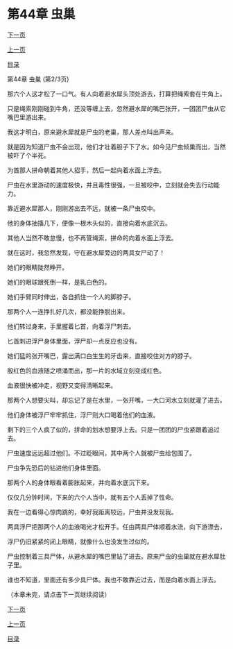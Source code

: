 <h1>第44章   虫巢</h1>
            <div><p><a href="./0131_%E7%AC%AC44%E7%AB%A0_%E8%99%AB%E5%B7%A2.md">下一页</a></p><p><a href="./0129_%E7%AC%AC44%E7%AB%A0_%E8%99%AB%E5%B7%A2.md">上一页</a></p><p><a href="../">目录</a></p></div>
            <div><p>第44章   虫巢 (第2/3页)</p><p>那六个人这才松了一口气。有人向着避水犀头顶处游去，打算把绳索套在牛角上。</p><p>只是绳索刚刚碰到牛角，还没等缠上去，忽然避水犀的嘴巴张开，一团团尸虫从它嘴巴里游出来。</p><p>我这才明白，原来避水犀就是尸虫的老巢，那人差点叫出声来。</p><p>就是因为知道尸虫不会出现，他们才壮着胆子下了水。如今见尸虫倾巢而出，当然被吓了个半死。</p><p>为首那人拼命朝着其他人招手，然后一起向着水面上浮去。</p><p>尸虫在水里游动的速度极快，并且毒性很强，一旦被咬中，立刻就会失去行动能力。</p><p>靠近避水犀那人，刚刚游出去不远，就被一条尸虫咬中。</p><p>他的身体抽搐几下，便像一根木头似的，直接向着水底沉去。</p><p>其他人当然不敢怠慢，也不再管绳索，拼命的向着水面上浮去。</p><p>就在这时，我忽然发现，守在避水犀旁边的两具女尸动了！</p><p>她们的眼睛陡然睁开。</p><p>她们的眼球跟死倒一样，是乳白色的。</p><p>她们手臂同时伸出，各自抓住一个人的脚脖子。</p><p>那两个人一连挣扎好几次，都没能挣脱出来。</p><p>他们转过身来，手里握着匕首，向着浮尸刺去。</p><p>匕首刺进浮尸身体里面，浮尸却一点反应也没有。</p><p>她们猛的张开嘴巴，露出满口白生生的牙齿来，直接咬住对方的脖子。</p><p>殷红色的血液随之喷涌而出，那一片的水域立刻变成红色。</p><p>血液很快被冲走，视野又变得清晰起来。</p><p>那两个人想要尖叫，却忘记了是在水里，一张开嘴，一大口河水立刻就灌了进去。</p><p>他们身体被浮尸牢牢抓住，浮尸则大口喝着他们的血液。</p><p>剩下的三个人疯了似的，拼命的划水想要浮上去。只是一团团的尸虫紧跟着追过去。</p><p>尸虫速度远远超过他们。不过眨眼间，其中两个人就被尸虫给包围了。</p><p>尸虫争先恐后的钻进他们身体里面。</p><p>那两个人的身体眼看着膨胀起来，并向着水底沉下来。</p><p>仅仅几分钟时间，下来的六个人当中，就有五个人丢掉了性命。</p><p>我在一边看得心惊肉跳的，幸好我距离较远，尸虫并没发现我。</p><p>两具浮尸把那两个人的血液喝光才松开手。任由两具尸体顺着水流，向下游漂去，</p><p>浮尸仍旧紧紧的闭上眼睛，就像什么也没发生过似的。</p><p>尸虫控制着三具尸体，从避水犀的嘴巴里钻了进去。原来尸虫的虫巢就在避水犀肚子里。</p><p>谁也不知道，里面还有多少具尸体。我也不敢靠近过去，而是向着水面上浮去。</p><p>（本章未完，请点击下一页继续阅读）</p></div>
            <div><p><a href="./0131_%E7%AC%AC44%E7%AB%A0_%E8%99%AB%E5%B7%A2.md">下一页</a></p><p><a href="./0129_%E7%AC%AC44%E7%AB%A0_%E8%99%AB%E5%B7%A2.md">上一页</a></p><p><a href="../">目录</a></p></div>